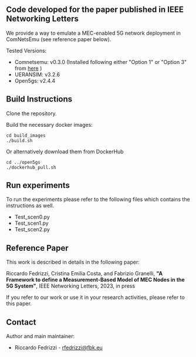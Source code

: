 ## Code developed for the paper published in IEEE Networking Letters

We provide a way to emulate a MEC-enabled 5G network deployment in ComNetsEmu (see reference paper below).

Tested Versions:
- Comnetsemu: v0.3.0 (Installed following either "Option 1" or "Option 3" from [here](https://git.comnets.net/public-repo/comnetsemu) )
- UERANSIM: v3.2.6
- Open5gs: v2.4.4

## Build Instructions

Clone the repository.

Build the necessary docker images:

```
cd build_images
./build.sh
```
Or alternatively download them from DockerHub

```
cd ../open5gs
./dockerhub_pull.sh
```

## Run experiments

To run the experiments please refer to the following files which contains the instructions as well.
- Test_scen0.py
- Test_scen1.py
- Test_scen2.py

## Reference Paper

This work is described in details in the following paper:

Riccardo Fedrizzi, Cristina Emilia Costa, and Fabrizio Granelli, **"A Framework to define a Measurement-Based
Model of MEC Nodes in the 5G System"**, IEEE Networking Letters, 2023, in press

If you refer to our work or use it in your research activities, please refer to this paper.

## Contact

Author and main maintainer:
- Riccardo Fedrizzi - rfedrizzi@fbk.eu




